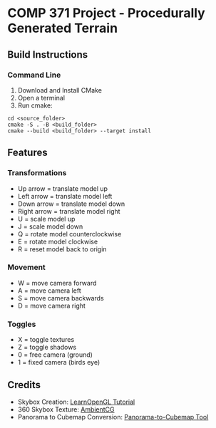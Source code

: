 # COMP 371 Project - Procedurally Generated Terrain 

## Build Instructions
### Command Line

1. Download and Install CMake
2. Open a terminal
3. Run cmake:

```
cd <source_folder>
cmake -S . -B <build_folder>
cmake --build <build_folder> --target install
```

## Features
### Transformations
- Up arrow = translate model up
- Left arrow = translate model left
- Down arrow = translate model down
- Right arrow = translate model right
- U = scale model up
- J = scale model down
- Q = rotate model counterclockwise
- E = rotate model clockwise
- R = reset model back to origin
### Movement
- W = move camera forward
- A = move camera left
- S = move camera backwards
- D = move camera right
### Toggles
- X = toggle textures 
- Z = toggle shadows
- 0 = free camera (ground)
- 1 = fixed camera (birds eye)

## Credits

- Skybox Creation: [LearnOpenGL Tutorial](https://learnopengl.com/Advanced-OpenGL/Cubemaps)
- 360 Skybox Texture: [AmbientCG](https://ambientcg.com/view?id=DaySkyHDRI027B)
- Panorama to Cubemap Conversion: [Panorama-to-Cubemap Tool](https://jaxry.github.io/panorama-to-cubemap/)


